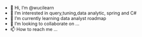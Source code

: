 - 👋 Hi, I’m @wucilearn
- 👀 I’m interested in query,tuning,data analytic, spring and C#
- 🌱 I’m currently learning data analyst roadmap
- 💞️ I’m looking to collaborate on ...
- 📫 How to reach me ...

<!---
wucilearn/wucilearn is a ✨ special ✨ repository because its `README.md` (this file) appears on your GitHub profile.
You can click the Preview link to take a look at your changes.
--->
